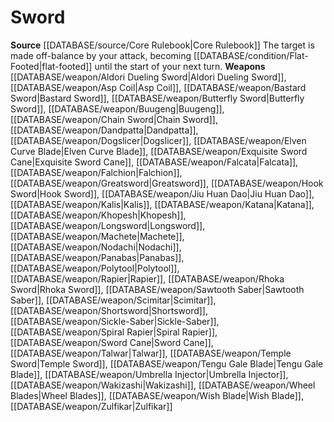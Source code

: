 ﻿---
id: '15'
name: Sword
rarity: Common
source: '[[DATABASE/source/Core Rulebook|Core Rulebook]]'
type: Weapon Critical Specialization

---
# Sword

**Source** [[DATABASE/source/Core Rulebook|Core Rulebook]] 
The target is made off-balance by your attack, becoming [[DATABASE/condition/Flat-Footed|flat-footed]] until the start of your next turn.
**Weapons** [[DATABASE/weapon/Aldori Dueling Sword|Aldori Dueling Sword]], [[DATABASE/weapon/Asp Coil|Asp Coil]], [[DATABASE/weapon/Bastard Sword|Bastard Sword]], [[DATABASE/weapon/Butterfly Sword|Butterfly Sword]], [[DATABASE/weapon/Buugeng|Buugeng]], [[DATABASE/weapon/Chain Sword|Chain Sword]], [[DATABASE/weapon/Dandpatta|Dandpatta]], [[DATABASE/weapon/Dogslicer|Dogslicer]], [[DATABASE/weapon/Elven Curve Blade|Elven Curve Blade]], [[DATABASE/weapon/Exquisite Sword Cane|Exquisite Sword Cane]], [[DATABASE/weapon/Falcata|Falcata]], [[DATABASE/weapon/Falchion|Falchion]], [[DATABASE/weapon/Greatsword|Greatsword]], [[DATABASE/weapon/Hook Sword|Hook Sword]], [[DATABASE/weapon/Jiu Huan Dao|Jiu Huan Dao]], [[DATABASE/weapon/Kalis|Kalis]], [[DATABASE/weapon/Katana|Katana]], [[DATABASE/weapon/Khopesh|Khopesh]], [[DATABASE/weapon/Longsword|Longsword]], [[DATABASE/weapon/Machete|Machete]], [[DATABASE/weapon/Nodachi|Nodachi]], [[DATABASE/weapon/Panabas|Panabas]], [[DATABASE/weapon/Polytool|Polytool]], [[DATABASE/weapon/Rapier|Rapier]], [[DATABASE/weapon/Rhoka Sword|Rhoka Sword]], [[DATABASE/weapon/Sawtooth Saber|Sawtooth Saber]], [[DATABASE/weapon/Scimitar|Scimitar]], [[DATABASE/weapon/Shortsword|Shortsword]], [[DATABASE/weapon/Sickle-Saber|Sickle-Saber]], [[DATABASE/weapon/Spiral Rapier|Spiral Rapier]], [[DATABASE/weapon/Sword Cane|Sword Cane]], [[DATABASE/weapon/Talwar|Talwar]], [[DATABASE/weapon/Temple Sword|Temple Sword]], [[DATABASE/weapon/Tengu Gale Blade|Tengu Gale Blade]], [[DATABASE/weapon/Umbrella Injector|Umbrella Injector]], [[DATABASE/weapon/Wakizashi|Wakizashi]], [[DATABASE/weapon/Wheel Blades|Wheel Blades]], [[DATABASE/weapon/Wish Blade|Wish Blade]], [[DATABASE/weapon/Zulfikar|Zulfikar]]